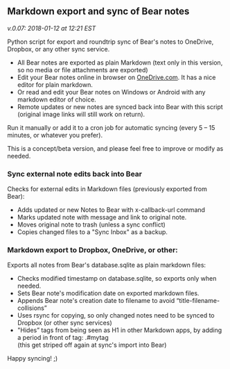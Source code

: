 ## Markdown export and sync of Bear notes
_v.0.07: 2018-01-12 at 12:21 EST_

Python script for export and roundtrip sync of Bear's notes to OneDrive, Dropbox, or any other sync service.
* All Bear notes are exported as plain Markdown (text only in this version, so no media or file attachments are exported)
* Edit your Bear notes online in browser on [OneDrive.com](https://onedrive.live.com). It has a nice editor for plain markdown.
* Or read and edit your Bear notes on Windows or Android with any markdown editor of choice.   
* Remote updates or new notes are synced back into Bear with this script (original image links will still work on return).

Run it manually or add it to a cron job for automatic syncing (every 5 – 15 minutes, or whatever you prefer).

This is a concept/beta version, and please feel free to improve or modify as needed. 

### Sync external note edits back into Bear
Checks for external edits in Markdown files (previously exported from Bear):
* Adds updated or new Notes to Bear with x-callback-url command
* Marks updated note with message and link to original note.
* Moves original note to trash (unless a sync conflict)
* Copies changed files to a "Sync Inbox" as a backup. 

### Markdown export to Dropbox, OneDrive, or other:
Exports all notes from Bear's database.sqlite as plain markdown files:
* Checks modified timestamp on database.sqlite, so exports only when needed.
* Sets Bear note's modification date on exported markdown files.
* Appends Bear note's creation date to filename to avoid “title-filename-collisions”
* Uses rsync for copying, so only changed notes need to be synced to Dropbox (or other sync services)
* "Hides” tags from being seen as H1 in other Markdown apps, by adding a period in front of tag: .#mytag  
(this get striped off again at sync's import into Bear)

Happy syncing! ;)